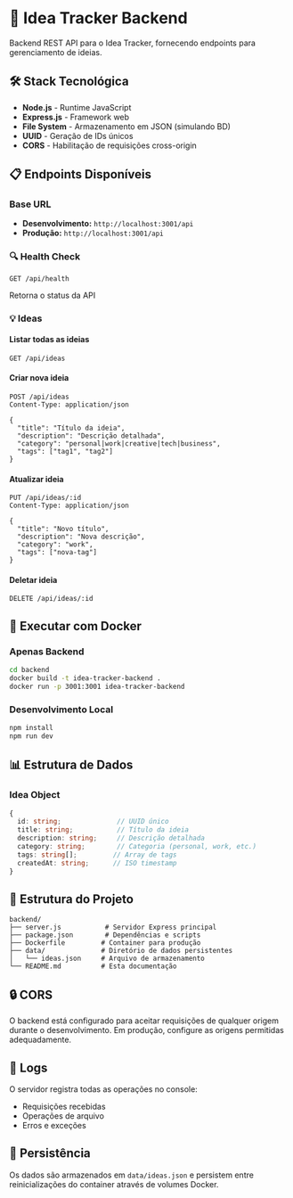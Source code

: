 
# 🚀 Idea Tracker Backend

Backend REST API para o Idea Tracker, fornecendo endpoints para gerenciamento de ideias.

## 🛠️ Stack Tecnológica

- **Node.js** - Runtime JavaScript
- **Express.js** - Framework web
- **File System** - Armazenamento em JSON (simulando BD)
- **UUID** - Geração de IDs únicos
- **CORS** - Habilitação de requisições cross-origin

## 📋 Endpoints Disponíveis

### Base URL
- **Desenvolvimento:** `http://localhost:3001/api`
- **Produção:** `http://localhost:3001/api`

### 🔍 Health Check
```
GET /api/health
```
Retorna o status da API

### 💡 Ideas

#### Listar todas as ideias
```
GET /api/ideas
```

#### Criar nova ideia
```
POST /api/ideas
Content-Type: application/json

{
  "title": "Título da ideia",
  "description": "Descrição detalhada",
  "category": "personal|work|creative|tech|business",
  "tags": ["tag1", "tag2"]
}
```

#### Atualizar ideia
```
PUT /api/ideas/:id
Content-Type: application/json

{
  "title": "Novo título",
  "description": "Nova descrição",
  "category": "work",
  "tags": ["nova-tag"]
}
```

#### Deletar ideia
```
DELETE /api/ideas/:id
```

## 🐳 Executar com Docker

### Apenas Backend
```bash
cd backend
docker build -t idea-tracker-backend .
docker run -p 3001:3001 idea-tracker-backend
```

### Desenvolvimento Local
```bash
npm install
npm run dev
```

## 📊 Estrutura de Dados

### Idea Object
```typescript
{
  id: string;              // UUID único
  title: string;           // Título da ideia
  description: string;     // Descrição detalhada
  category: string;        // Categoria (personal, work, etc.)
  tags: string[];         // Array de tags
  createdAt: string;      // ISO timestamp
}
```

## 📁 Estrutura do Projeto

```
backend/
├── server.js           # Servidor Express principal
├── package.json        # Dependências e scripts
├── Dockerfile         # Container para produção
├── data/              # Diretório de dados persistentes
│   └── ideas.json     # Arquivo de armazenamento
└── README.md          # Esta documentação
```

## 🔒 CORS

O backend está configurado para aceitar requisições de qualquer origem durante o desenvolvimento. Em produção, configure as origens permitidas adequadamente.

## 📝 Logs

O servidor registra todas as operações no console:
- Requisições recebidas
- Operações de arquivo
- Erros e exceções

## 🔄 Persistência

Os dados são armazenados em `data/ideas.json` e persistem entre reinicializações do container através de volumes Docker.
